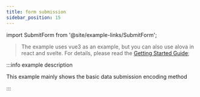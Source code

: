 ```yaml
---
title: form submission
sidebar_position: 15
---
```


import SubmitForm from '@site/example-links/SubmitForm';

> The example uses vue3 as an example, but you can also use alova in react and svelte. For details, please read the [Getting Started Guide](/get-started/overview);

<SubmitForm></SubmitForm>

:::info example description

This example mainly shows the basic data submission encoding method

:::

